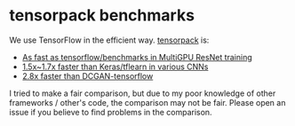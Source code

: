
# tensorpack benchmarks

We use TensorFlow in the efficient way. [tensorpack](https://github.com/ppwwyyxx/tensorpack) is:

* [As fast as tensorflow/benchmarks in MultiGPU ResNet training](ResNet-MultiGPU/)
* [1.5x~1.7x faster than Keras/tflearn in various CNNs](other-wrappers/)
* [2.8x faster than DCGAN-tensorflow](DCGAN/)
<!--
   -* [1.2x~2x faster in pix2pix than other third-party TF implementations](https://github.com/yenchenlin/pix2pix-tensorflow/issues/4#issuecomment-282054534)
	 -->


I tried to make a fair comparison, but due to my poor knowledge of other frameworks / other's code, the comparison may not be fair.
Please open an issue if you believe to find problems in the comparison.
